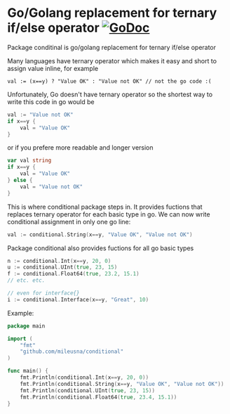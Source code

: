 # Go/Golang replacement for ternary if/else operator [![GoDoc](https://godoc.org/github.com/mileusna/conditional?status.svg)](https://godoc.org/github.com/mileusna/conditional)

Package conditinal is go/golang replacement for ternary if/else operator

Many languages have ternary operator which makes it easy and short to assign value inline, for example

```
val := (x==y) ? "Value OK" : "Value not OK" // not the go code :(
```

Unfortunately, Go doesn't have ternary operator so the shortest way to write this code in go would be

```Go
val := "Value not OK"
if x==y {
    val = "Value OK"
}
```
or if you prefere more readable and longer version

```Go
var val string
if x==y {
    val = "Value OK"
} else {
    val = "Value not OK"
}
```
 
This is where conditional package steps in. It provides fuctions that replaces ternary operator for each basic type in go. We can now write conditional assignment in only one go line:

```Go
val := conditional.String(x==y, "Value OK", "Value not OK")
```
Package conditional also provides fuctions for all go basic types
```Go
n := conditional.Int(x==y, 20, 0)
u := conditional.UInt(true, 23, 15)
f := conditional.Float64(true, 23.2, 15.1)
// etc. etc.

// even for interface{}
i := conditional.Interface(x==y, "Great", 10)
```
Example:
```Go
package main

import (
    "fmt"
    "github.com/mileusna/conditional"
)

func main() {
    fmt.Println(conditional.Int(x==y, 20, 0))
    fmt.Println(conditional.String(x==y, "Value OK", "Value not OK"))
    fmt.Println(conditional.UInt(true, 23, 15))
    fmt.Println(conditional.Float64(true, 23.4, 15.1))
}
```

